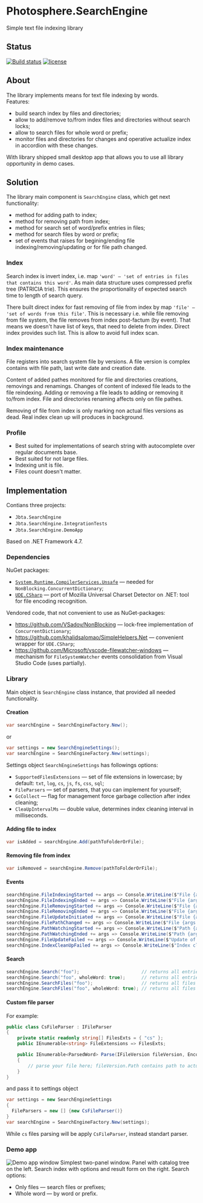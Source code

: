 # Photosphere.SearchEngine
Simple text file indexing library

## Status
[![Build status](https://ci.appveyor.com/api/projects/status/ny3vxn69eht1j00p?svg=true)](https://ci.appveyor.com/project/sunloving/jbta)
[![license](https://img.shields.io/github/license/mashape/apistatus.svg?maxAge=2592000)](https://github.com/sunloving/photosphere-di/blob/master/LICENSE)

## About
The library implements means for text file indexing by words.<br/>
Features:
* build search index by files and directories;
* allow to add/remove to/from index files and directories without search locks;
* allow to search files for whole word or prefix;
* monitor files and directories for changes and operative actualize index in accordion with these changes.

With library shipped small desktop app that allows you to use all library opportunity in demo cases.

## Solution
The library main component is `SearchEngine` class, which get next functionality:
* method for adding path to index;
* method for removing path from index;
* method for search set of word/prefix entries in files;
* method for search files by word or prefix;
* set of events that raises for begining/ending file indexing/removing/updating or for file path changed.

### Index
Search index is invert index, i.e. map `'word' — 'set of entries in files that contains this word'`. As main data structure uses compressed prefix tree (PATRICIA trie). This ensures the proportionality of expected search time to length of search query.<br/>

There built direct index for fast removing of file from index by map `'file' — 'set of words from this file'`. This is necessary i.e. while file removing from file system, the file removes from index post-factum (by event). That means we doesn't have list of keys, that need to delete from index. Direct index provides such list. This is allow to avoid full index scan.<br/>

### Index maintenance
File registers into search system file by versions. A file version is complex contains with file path, last write date and creation date.<br/>

Content of added pathes monitored for file and directories creations, removings and renamings. Changes of content of indexed file leads to the file reindexing. Adding or removing a file leads to adding or removing it to/from index. File and directories renaming affects only on file pathes.<br/>

Removing of file from index is only marking non actual files versions as dead. Real index clean up will produces in background.<br/>

### Profile
* Best suited for implementations of search string with autocomplete over regular documents base.
* Best suited for not large files.
* Indexing unit is file.
* Files count doesn't matter.

## Implementation
Contians three projects:
* `Jbta.SearchEngine`
* `Jbta.SearchEngine.IntegrationTests`
* `Jbta.SearchEngine.DemoApp`

Based on .NET Framework 4.7.

### Dependencies
NuGet packages:
* [`System.Runtime.CompilerServices.Unsafe`](https://www.nuget.org/packages/System.Runtime.CompilerServices.Unsafe/) — needed for `NonBlocking.ConcurrentDictionary`;
* [`UDE.CSharp`](https://www.nuget.org/packages/UDE.CSharp) — port of Mozilla Universal Charset Detector on .NET: tool for file encoding recognition.

Vendored code, that not convenient to use as NuGet-packages:
* https://github.com/VSadov/NonBlocking — lock-free implementation of `ConcurrentDictionary`;
* https://github.com/khalidsalomao/SimpleHelpers.Net — convenient wrapper for `UDE.CSharp`;
* https://github.com/Microsoft/vscode-filewatcher-windows — mechanism for `FileSystemWatcher` events consolidation from Visual Studio Code (uses partially).

### Library
Main object is `SearchEngine` class instance, that provided all needed functionality.

#### Creation
``` C#
var searchEngine = SearchEngineFactory.New();
```
or
``` C#
var settings = new SearchEngineSettings();
var searchEngine = SearchEngineFactory.New(settings);
```
Settings object `SearchEngineSettings` has followings options:
* `SupportedFilesExtensions` — set of file extensions in lowercase; by default: `txt`, `log`, `cs`, `js`, `fs`, `css`, `sql`;
* `FileParsers` — set of parsers, that you can implement for yourself;
* `GcCollect` — flag for management force garbage collection after index cleaning;
* `CleaUpIntervalMs` — double value, determines index cleaning interval in milliseconds.

#### Adding file to index
``` C#
var isAdded = searchEngine.Add(pathToFolderOrFile);
```

#### Removing file from index
``` C#
var isRemoved = searchEngine.Remove(pathToFolderOrFile);
```

#### Events
``` C#
searchEngine.FileIndexingStarted += args => Console.WriteLine($"File {args.Path} indexing is started");
searchEngine.FileIndexingEnded += args => Console.WriteLine($"File {args.Path} indexing is ended");
searchEngine.FileRemovingStarted += args => Console.WriteLine($"File {args.Path} removing is started");
searchEngine.FileRemovingEnded += args => Console.WriteLine($"File {args.Path} removing is ended");
searchEngine.FileUpdateInitiated += args => Console.WriteLine($"File {args.Path} update is started");
searchEngine.FilePathChanged += args => Console.WriteLine($"File {args.Path} path is changed");
searchEngine.PathWatchingStarted += args => Console.WriteLine($"Path {args.Path} added to watcher");
searchEngine.PathWatchingEnded += args => Console.WriteLine($"Path {args.Path} removed from watcher");
searchEngine.FileUpdateFailed += args => Console.WriteLine($"Update of {args.Path} failed: {args.Error.Message}");
searchEngine.IndexCleanUpFailed += args => Console.WriteLine($"Index clean up failed: {args.Error.Message}");
```

#### Search
``` C#
searchEngine.Search("foo");                       // returns all entries starts with prefix "foo"
searchEngine.Search("foo", wholeWord: true);      // returns all entries of word "foo"
searchEngine.SearchFiles("foo");                  // returns all files starts with prefix "foo"
searchEngine.SearchFiles("foo", wholeWord: true); // returns all files of word "foo"
```

#### Custom file parser
For example:
``` C#
public class CsFileParser : IFileParser
{
    private static readonly string[] FilesExts = { "cs" };
    public IEnumerable<string> FileExtensions => FilesExts;

    public IEnumerable<ParsedWord> Parse(IFileVersion fileVersion, Encoding encoding = null)
    {
        // parse your file here; fileVersion.Path contains path to actual file
    }
}
```
and pass it to settings object
``` C#
var settings = new SearchEngineSettings
{
  FileParsers = new [] {new CsFileParser()}
}
var searchEngine = SearchEngineFactory.New(settings);
```
While `cs` files parsing will be apply `CsFileParser`, instead standart parser.

### Demo app
![Demo app window](https://raw.githubusercontent.com/sunloving/jbta/master/img/jbta-demo-view.png)
Simplest two-panel window. Panel with catalog tree on the left. Search index with options and result form on the right.
Search options:
* Only files — search files or prefixes;
* Whole word — by word or prefix.
